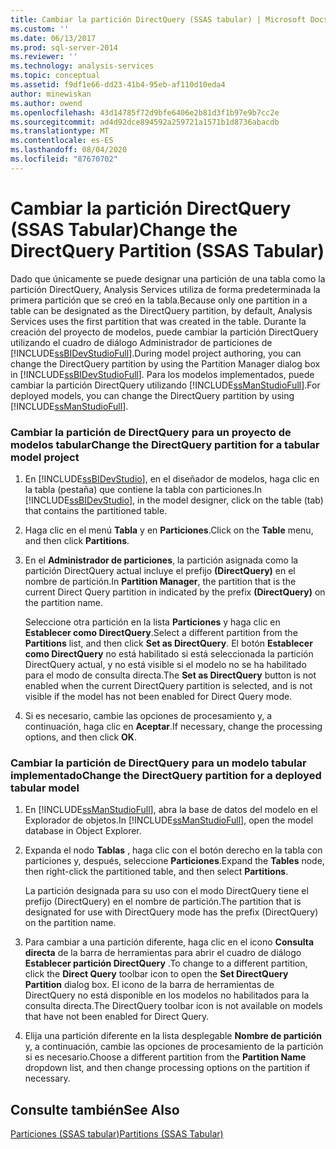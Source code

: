 ```yaml
---
title: Cambiar la partición DirectQuery (SSAS tabular) | Microsoft Docs
ms.custom: ''
ms.date: 06/13/2017
ms.prod: sql-server-2014
ms.reviewer: ''
ms.technology: analysis-services
ms.topic: conceptual
ms.assetid: f9df1e66-dd23-41b4-95eb-af110d10eda4
author: minewiskan
ms.author: owend
ms.openlocfilehash: 43d14785f72d9bfe6406e2b81d3f1b97e9b7cc2e
ms.sourcegitcommit: ad4d92dce894592a259721a1571b1d8736abacdb
ms.translationtype: MT
ms.contentlocale: es-ES
ms.lasthandoff: 08/04/2020
ms.locfileid: "87670702"
---
```

# <a name="change-the-directquery-partition-ssas-tabular"></a><span data-ttu-id="ff65c-102">Cambiar la partición DirectQuery (SSAS Tabular)</span><span class="sxs-lookup"><span data-stu-id="ff65c-102">Change the DirectQuery Partition (SSAS Tabular)</span></span>
  <span data-ttu-id="ff65c-103">Dado que únicamente se puede designar una partición de una tabla como la partición DirectQuery, Analysis Services utiliza de forma predeterminada la primera partición que se creó en la tabla.</span><span class="sxs-lookup"><span data-stu-id="ff65c-103">Because only one partition in a table can be designated as the DirectQuery partition, by default, Analysis Services uses the first partition that was created in the table.</span></span> <span data-ttu-id="ff65c-104">Durante la creación del proyecto de modelos, puede cambiar la partición DirectQuery utilizando el cuadro de diálogo Administrador de particiones de [!INCLUDE[ssBIDevStudioFull](../includes/ssbidevstudiofull-md.md)].</span><span class="sxs-lookup"><span data-stu-id="ff65c-104">During model project authoring, you can change the DirectQuery partition by using the Partition Manager dialog box in [!INCLUDE[ssBIDevStudioFull](../includes/ssbidevstudiofull-md.md)].</span></span> <span data-ttu-id="ff65c-105">Para los modelos implementados, puede cambiar la partición DirectQuery utilizando [!INCLUDE[ssManStudioFull](../includes/ssmanstudiofull-md.md)].</span><span class="sxs-lookup"><span data-stu-id="ff65c-105">For deployed models, you can change the DirectQuery partition by using [!INCLUDE[ssManStudioFull](../includes/ssmanstudiofull-md.md)].</span></span>  
  
### <a name="change-the-directquery-partition-for-a-tabular-model-project"></a><span data-ttu-id="ff65c-106">Cambiar la partición de DirectQuery para un proyecto de modelos tabular</span><span class="sxs-lookup"><span data-stu-id="ff65c-106">Change the DirectQuery partition for a tabular model project</span></span>  
  
1.  <span data-ttu-id="ff65c-107">En [!INCLUDE[ssBIDevStudio](../includes/ssbidevstudio-md.md)], en el diseñador de modelos, haga clic en la tabla (pestaña) que contiene la tabla con particiones.</span><span class="sxs-lookup"><span data-stu-id="ff65c-107">In [!INCLUDE[ssBIDevStudio](../includes/ssbidevstudio-md.md)], in the model designer, click on the table (tab) that contains the partitioned table.</span></span>  
  
2.  <span data-ttu-id="ff65c-108">Haga clic en el menú **Tabla** y en **Particiones**.</span><span class="sxs-lookup"><span data-stu-id="ff65c-108">Click on the **Table** menu, and then click **Partitions**.</span></span>  
  
3.  <span data-ttu-id="ff65c-109">En el **Administrador de particiones**, la partición asignada como la partición DirectQuery actual incluye el prefijo **(DirectQuery)** en el nombre de partición.</span><span class="sxs-lookup"><span data-stu-id="ff65c-109">In **Partition Manager**, the partition that is the current Direct Query partition in indicated by the prefix **(DirectQuery)** on the partition name.</span></span>  
  
     <span data-ttu-id="ff65c-110">Seleccione otra partición en la lista **Particiones** y haga clic en **Establecer como DirectQuery**.</span><span class="sxs-lookup"><span data-stu-id="ff65c-110">Select a different partition from the **Partitions** list, and then click **Set as DirectQuery**.</span></span> <span data-ttu-id="ff65c-111">El botón **Establecer como DirectQuery** no está habilitado si está seleccionada la partición DirectQuery actual, y no está visible si el modelo no se ha habilitado para el modo de consulta directa.</span><span class="sxs-lookup"><span data-stu-id="ff65c-111">The **Set as DirectQuery** button is not enabled when the current DirectQuery partition is selected, and is not visible if the model has not been enabled for Direct Query mode.</span></span>  
  
4.  <span data-ttu-id="ff65c-112">Si es necesario, cambie las opciones de procesamiento y, a continuación, haga clic en **Aceptar**.</span><span class="sxs-lookup"><span data-stu-id="ff65c-112">If necessary, change the processing options, and then click **OK**.</span></span>  
  
### <a name="change-the-directquery-partition-for-a-deployed-tabular-model"></a><span data-ttu-id="ff65c-113">Cambiar la partición de DirectQuery para un modelo tabular implementado</span><span class="sxs-lookup"><span data-stu-id="ff65c-113">Change the DirectQuery partition for a deployed tabular model</span></span>  
  
1.  <span data-ttu-id="ff65c-114">En [!INCLUDE[ssManStudioFull](../includes/ssmanstudiofull-md.md)], abra la base de datos del modelo en el Explorador de objetos.</span><span class="sxs-lookup"><span data-stu-id="ff65c-114">In [!INCLUDE[ssManStudioFull](../includes/ssmanstudiofull-md.md)], open the model database in Object Explorer.</span></span>  
  
2.  <span data-ttu-id="ff65c-115">Expanda el nodo **Tablas** , haga clic con el botón derecho en la tabla con particiones y, después, seleccione **Particiones**.</span><span class="sxs-lookup"><span data-stu-id="ff65c-115">Expand the **Tables** node, then right-click the partitioned table, and then select **Partitions**.</span></span>  
  
     <span data-ttu-id="ff65c-116">La partición designada para su uso con el modo DirectQuery tiene el prefijo (DirectQuery) en el nombre de partición.</span><span class="sxs-lookup"><span data-stu-id="ff65c-116">The partition that is designated for use with DirectQuery mode has the prefix (DirectQuery) on the partition name.</span></span>  
  
3.  <span data-ttu-id="ff65c-117">Para cambiar a una partición diferente, haga clic en el icono **Consulta directa** de la barra de herramientas para abrir el cuadro de diálogo **Establecer partición DirectQuery** .</span><span class="sxs-lookup"><span data-stu-id="ff65c-117">To change to a different partition, click the **Direct Query** toolbar icon to open the **Set DirectQuery Partition** dialog box.</span></span> <span data-ttu-id="ff65c-118">El icono de la barra de herramientas de DirectQuery no está disponible en los modelos no habilitados para la consulta directa.</span><span class="sxs-lookup"><span data-stu-id="ff65c-118">The DirectQuery toolbar icon is not available on models that have not been enabled for Direct Query.</span></span>  
  
4.  <span data-ttu-id="ff65c-119">Elija una partición diferente en la lista desplegable **Nombre de partición** y, a continuación, cambie las opciones de procesamiento de la partición si es necesario.</span><span class="sxs-lookup"><span data-stu-id="ff65c-119">Choose a different partition from the **Partition Name** dropdown list, and then change processing options on the partition if necessary.</span></span>  
  
## <a name="see-also"></a><span data-ttu-id="ff65c-120">Consulte también</span><span class="sxs-lookup"><span data-stu-id="ff65c-120">See Also</span></span>  
 [<span data-ttu-id="ff65c-121">Particiones &#40;SSAS tabular&#41;</span><span class="sxs-lookup"><span data-stu-id="ff65c-121">Partitions &#40;SSAS Tabular&#41;</span></span>](tabular-models/partitions-ssas-tabular.md)  
  
  
